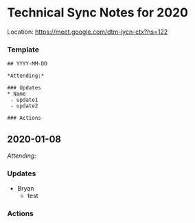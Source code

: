 # Technical Sync Notes for 2020

Location: https://meet.google.com/dtm-iycn-ctx?hs=122

### Template
```
## YYYY-MM-DD

*Attending:*

### Updates
* Name
 - update1
 - update2

### Actions
```

## 2020-01-08

*Attending:*

### Updates
* Bryan
  - test 

### Actions